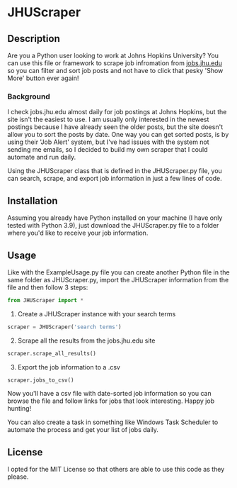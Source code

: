# JHUScraper

## Description
Are you a Python user looking to work at Johns Hopkins University? You can use this file or framework to scrape job infromation from [jobs.jhu.edu](jobs.jhu.edu) so you can filter and sort job posts and not have to click that pesky 'Show More' button ever again!

### Background
I check jobs.jhu.edu almost daily for job postings at Johns Hopkins, but the site isn't the easiest to use. I am usually only interested in the newest postings because I have already seen the older posts, but the site doesn't allow you to sort the posts by date. One way you can get sorted posts, is by using their 'Job Alert' system, but I've had issues with the system not sending me emails, so I decided to build my own scraper that I could automate and run daily.

Using the JHUScraper class that is defined in the JHUScraper.py file, you can search, scrape, and export job information in just a few lines of code.

## Installation
Assuming you already have Python installed on your machine (I have only tested with Python 3.9), just download the JHUScraper.py file to a folder where you'd like to receive your job information.

## Usage
Like with the ExampleUsage.py file you can create another Python file in the same folder as JHUScraper.py, import the JHUScraper information from the file and then follow 3 steps:

```Python
from JHUScraper import *
```
1. Create a JHUScraper instance with your search terms
```Python
scraper = JHUScraper('search terms')
```
2. Scrape all the results from the jobs.jhu.edu site
```Python
scraper.scrape_all_results()
```
3. Export the job information to a .csv
```Python
scraper.jobs_to_csv()
```

Now you'll have a csv file with date-sorted job information so you can browse the file and follow links for jobs that look interesting. Happy job hunting! 

You can also create a task in something like Windows Task Scheduler to automate the process and get your list of jobs daily.

## License
I opted for the MIT License so that others are able to use this code as they please.
